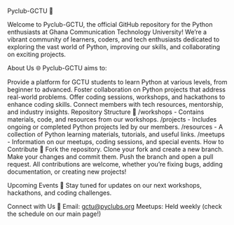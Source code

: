 Pyclub-GCTU 🚀

Welcome to Pyclub-GCTU, the official GitHub repository for the Python enthusiasts at Ghana Communication Technology University! We’re a vibrant community of learners, coders, and tech enthusiasts dedicated to exploring the vast world of Python, improving our skills, and collaborating on exciting projects.

About Us 🌐
Pyclub-GCTU aims to:

Provide a platform for GCTU students to learn Python at various levels, from beginner to advanced.
Foster collaboration on Python projects that address real-world problems.
Offer coding sessions, workshops, and hackathons to enhance coding skills.
Connect members with tech resources, mentorship, and industry insights.
Repository Structure 📁
/workshops - Contains materials, code, and resources from our workshops.
/projects - Includes ongoing or completed Python projects led by our members.
/resources - A collection of Python learning materials, tutorials, and useful links.
/meetups - Information on our meetups, coding sessions, and special events.
How to Contribute 🤝
Fork the repository.
Clone your fork and create a new branch.
Make your changes and commit them.
Push the branch and open a pull request.
All contributions are welcome, whether you’re fixing bugs, adding documentation, or creating new projects!

Upcoming Events 📅
Stay tuned for updates on our next workshops, hackathons, and coding challenges.

Connect with Us 📲
Email: gctu@pyclubs.org
Meetups: Held weekly (check the schedule on our main page!)

